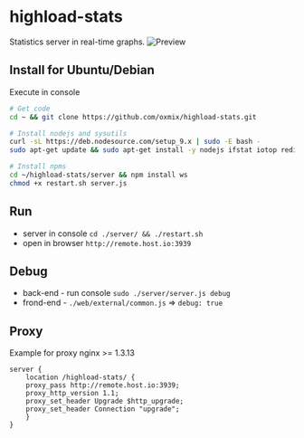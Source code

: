 # highload-stats
Statistics server in real-time graphs.
![Preview](https://oxmix.net/storage/b/73/566c3e8588dc3.png)

## Install for Ubuntu/Debian
Execute in console
```bash
# Get code
cd ~ && git clone https://github.com/oxmix/highload-stats.git

# Install nodejs and sysutils
curl -sL https://deb.nodesource.com/setup_9.x | sudo -E bash -
sudo apt-get update && sudo apt-get install -y nodejs ifstat iotop redis-tools

# Install npms
cd ~/highload-stats/server && npm install ws
chmod +x restart.sh server.js
```

## Run 
* server in console `cd ./server/ && ./restart.sh`
* open in browser `http://remote.host.io:3939`

## Debug 
* back-end - run console `sudo ./server/server.js debug`
* frond-end - `./web/external/common.js` => `debug: true`

## Proxy 
Example for proxy nginx >= 1.3.13
```
server {
    location /highload-stats/ {
	proxy_pass http://remote.host.io:3939;
	proxy_http_version 1.1;
	proxy_set_header Upgrade $http_upgrade;
	proxy_set_header Connection "upgrade";
    }
}
```
